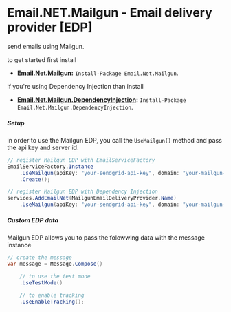 # Email.NET.Mailgun - Email delivery provider [EDP]

send emails using Mailgun.

to get started first install
- **[Email.Net.Mailgun](https://www.nuget.org/packages/Email.Net.Mailgun/):** `Install-Package Email.Net.Mailgun`.  

if you're using Dependency Injection than install 
- **[Email.Net.Mailgun.DependencyInjection](https://www.nuget.org/packages/Email.Net.Mailgun.DependencyInjection/):** `Install-Package Email.Net.Mailgun.DependencyInjection`.  

##### Setup
in order to use the Mailgun EDP, you call the `UseMailgun()` method and pass the api key and server id.

```csharp
// register Mailgun EDP with EmailServiceFactory
EmailServiceFactory.Instance
    .UseMailgun(apiKey: "your-sendgrid-api-key", domain: "your-mailgun-domain")
    .Create();

// register Mailgun EDP with Dependency Injection
services.AddEmailNet(MailgunEmailDeliveryProvider.Name)
    .UseMailgun(apiKey: "your-sendgrid-api-key", domain: "your-mailgun-domain");
```

##### Custom EDP data
Mailgun EDP allows you to pass the folowwing data with the message instance

```csharp
// create the message
var message = Message.Compose()

    // to use the test mode
    .UseTestMode()
    
    // to enable tracking
    .UseEnableTracking();
```
